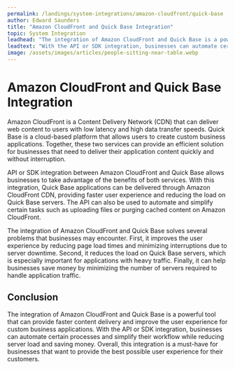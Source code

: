 ```yaml
---
permalink: /landings/system-integrations/amazon-cloudfront/quick-base
author: Edward Saunders
title: "Amazon CloudFront and Quick Base Integration"
topic: System Integration
leadhead: "The integration of Amazon CloudFront and Quick Base is a powerful tool that can provide faster content delivery and improve the user experience for custom business applications"
leadtext: "With the API or SDK integration, businesses can automate certain processes and simplify their workflow while reducing server load and saving money. Overall, this integration is a must-have for businesses that want to provide the best possible user experience for their customers."
image: /assets/images/articles/people-sitting-near-table.webp
---
```

<div class="arttext">	<h1>Amazon CloudFront and Quick Base Integration</h1>
	<p>Amazon CloudFront is a Content Delivery Network (CDN) that can deliver web content to users with low latency and high data transfer speeds. Quick Base is a cloud-based platform that allows users to create custom business applications. Together, these two services can provide an efficient solution for businesses that need to deliver their application content quickly and without interruption.</p>
	<p>API or SDK integration between Amazon CloudFront and Quick Base allows businesses to take advantage of the benefits of both services. With this integration, Quick Base applications can be delivered through Amazon CloudFront CDN, providing faster user experience and reducing the load on Quick Base servers. The API can also be used to automate and simplify certain tasks such as uploading files or purging cached content on Amazon CloudFront.</p>
	<p>The integration of Amazon CloudFront and Quick Base solves several problems that businesses may encounter. First, it improves the user experience by reducing page load times and minimizing interruptions due to server downtime. Second, it reduces the load on Quick Base servers, which is especially important for applications with heavy traffic. Finally, it can help businesses save money by minimizing the number of servers required to handle application traffic.</p>
	<h2>Conclusion</h2>
	<p>The integration of Amazon CloudFront and Quick Base is a powerful tool that can provide faster content delivery and improve the user experience for custom business applications. With the API or SDK integration, businesses can automate certain processes and simplify their workflow while reducing server load and saving money. Overall, this integration is a must-have for businesses that want to provide the best possible user experience for their customers.</p>
</div>